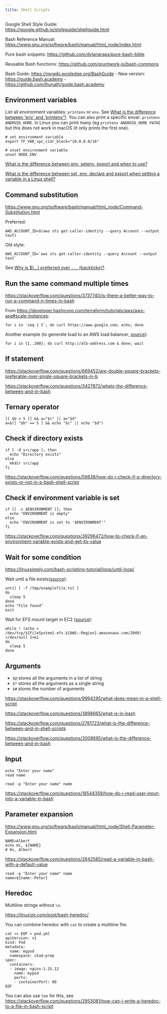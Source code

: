 ```yaml
---
title: Shell Scripts
---
```


Google Shell Style Guide: https://google.github.io/styleguide/shellguide.html

Bash Reference Manual: https://www.gnu.org/software/bash/manual/html_node/index.html

Pure bash snippets: https://github.com/dylanaraps/pure-bash-bible

Reusable Bash functions: https://github.com/gruntwork-io/bash-commons

Bash Guide: https://mywiki.wooledge.org/BashGuide - New version: https://guide.bash.academy - https://github.com/lhunath/guide.bash.academy

## Environment variables

List all environment variables: `printenv` or `env`. See [What is the difference between 'env' and 'printenv'?](https://unix.stackexchange.com/questions/123473/what-is-the-difference-between-env-and-printenv/284069). You can also print a specific envar: `printenv ANDROID_HOME`. In Linux you can print many (eg `printenv ANDROID_HOME PATH`) but this does not work in macOS (it only prints the first one).

```shell
# set environment variable
export TF_VAR_vpc_cidr_block="10.0.0.0/16"

# unset environment variable
unset NODE_ENV
```

[What is the difference between env, setenv, export and when to use?](https://unix.stackexchange.com/questions/368944/what-is-the-difference-between-env-setenv-export-and-when-to-use)

[What is the difference between set, env, declare and export when setting a variable in a Linux shell?](https://superuser.com/questions/821094/what-is-the-difference-between-set-env-declare-and-export-when-setting-a-varia)

## Command substitution

https://www.gnu.org/software/bash/manual/html_node/Command-Substitution.html

Preferred:

```shell
AWS_ACCOUNT_ID=$(aws sts get-caller-identity --query Account --output text)
```

Old style:

```shell
AWS_ACCOUNT_ID=`aws sts get-caller-identity --query Account --output text`
```

See [Why is $(...) preferred over `...` (backticks)?](https://mywiki.wooledge.org/BashFAQ/082).

## Run the same command multiple times

https://stackoverflow.com/questions/3737740/is-there-a-better-way-to-run-a-command-n-times-in-bash

From https://developer.hashicorp.com/terraform/tutorials/aws/aws-asg#scale-instances:

```shell
for i in `seq 1 5`; do curl https://www.google.com; echo; done
```

Another example (to generate load to an AWS load balancer, [source](https://github.com/nealdct/aws-clf-code/blob/main/amazon-ec2/generate-load-on-alb.md)):

```shell
for i in {1..200}; do curl http://alb-address.com & done; wait
```

## If statement

https://stackoverflow.com/questions/669452/are-double-square-brackets-preferable-over-single-square-brackets-in-b

https://stackoverflow.com/questions/3427872/whats-the-difference-between-and-in-bash

## Ternary operator

```shell
[[ $b = 5 ]] && a="$c" || a="$d"
a=$([ "$b" == 5 ] && echo "$c" || echo "$d")
```

## Check if directory exists

```shell
if [ -d src/app ]; then
  echo "Directory exists"
else
  mkdir src/app
fi
```

https://stackoverflow.com/questions/59838/how-do-i-check-if-a-directory-exists-or-not-in-a-bash-shell-script

## Check if environment variable is set

```shell
if [[ -z $ENVIRONMENT ]]; then
  echo "ENVIRONMENT is empty"
else
  echo "ENVIRONMENT is set to '$ENVIRONMENT'"
fi
```

https://stackoverflow.com/questions/39296472/how-to-check-if-an-environment-variable-exists-and-get-its-value

## Wait for some condition

https://linuxsimply.com/bash-scripting-tutorial/loop/until-loop/

Wait until a file exists([source](https://superuser.com/questions/878640/unix-script-wait-until-a-file-exists)):

```shell
until [ -f /tmp/examplefile.txt ]
do
  sleep 5
done
echo "File found"
exit
```

Wait for EFS mount target in EC2 ([source](https://github.com/AWSinAction/code3/blob/e8131b2a740d22cd5d487aa30d242336421c496e/chapter09/efs.yaml#L289-L290)):

```shell
while ! (echo > /dev/tcp/${FileSystem}.efs.${AWS::Region}.amazonaws.com/2049) >/dev/null 2>&1
do
  sleep 5
done
```

## Arguments

- `$@` stores all the arguments in a list of string
- `$*` stores all the arguments as a single string
- `$#` stores the number of arguments

https://stackoverflow.com/questions/9994295/what-does-mean-in-a-shell-script

https://stackoverflow.com/questions/3898665/what-is-in-bash

https://stackoverflow.com/questions/2761723/what-is-the-difference-between-and-in-shell-scripts

https://stackoverflow.com/questions/3008695/what-is-the-difference-between-and-in-bash

## Input

```shell
echo "Enter your name"
read name
```

```shell
read -p "Enter your name" name
```

https://stackoverflow.com/questions/18544359/how-do-i-read-user-input-into-a-variable-in-bash

## Parameter expansion

https://www.gnu.org/software/bash/manual/html_node/Shell-Parameter-Expansion.html

```shell
NAME=Albert
echo Hi, ${NAME}
# Hi, Albert
```

https://stackoverflow.com/questions/2642585/read-a-variable-in-bash-with-a-default-value

```shell
read -p "Enter your name" name
name=${name:-Peter}
```

## Heredoc

Multiline strings without `\n`.

https://linuxize.com/post/bash-heredoc/

You can combine heredoc with `cat` to create a multiline file:

```shell
cat << EOF > pod.yml
apiVersion: v1
kind: Pod
metadata:
  name: mypod
  namespace: ckad-prep
spec:
  containers:
  - image: nginx:1.15.12
    name: mypod
    ports:
    - containerPort: 80
EOF
```

You can also use `tee` for this, see https://stackoverflow.com/questions/2953081/how-can-i-write-a-heredoc-to-a-file-in-bash-script
